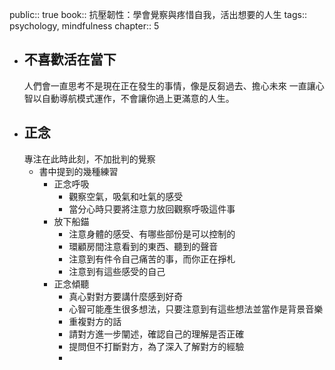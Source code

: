 public:: true
book:: 抗壓韌性：學會覺察與疼惜自我，活出想要的人生
tags:: psychology, mindfulness
chapter:: 5

- ## 不喜歡活在當下
  人們會一直思考不是現在正在發生的事情，像是反芻過去、擔心未來
  一直讓心智以自動導航模式運作，不會讓你過上更滿意的人生。
- ## 正念
  專注在此時此刻，不加批判的覺察
	- 書中提到的幾種練習
		- 正念呼吸
			- 觀察空氣，吸氣和吐氣的感受
			- 當分心時只要將注意力放回觀察呼吸這件事
		- 放下船錨
			- 注意身體的感受、有哪些部份是可以控制的
			- 環顧房間注意看到的東西、聽到的聲音
			- 注意到有件令自己痛苦的事，而你正在掙札
			- 注意到有這些感受的自己
		- 正念傾聽
			- 真心對對方要講什麼感到好奇
			- 心智可能產生很多想法，只要注意到有這些想法並當作是背景音樂
			- 重複對方的話
			- 請對方進一步闡述，確認自己的理解是否正確
			- 提問但不打斷對方，為了深入了解對方的經驗
			-